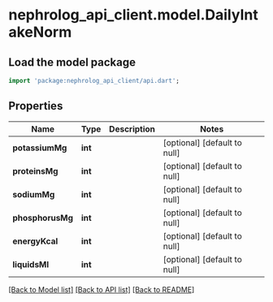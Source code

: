 # nephrolog_api_client.model.DailyIntakeNorm

## Load the model package
```dart
import 'package:nephrolog_api_client/api.dart';
```

## Properties
Name | Type | Description | Notes
------------ | ------------- | ------------- | -------------
**potassiumMg** | **int** |  | [optional] [default to null]
**proteinsMg** | **int** |  | [optional] [default to null]
**sodiumMg** | **int** |  | [optional] [default to null]
**phosphorusMg** | **int** |  | [optional] [default to null]
**energyKcal** | **int** |  | [optional] [default to null]
**liquidsMl** | **int** |  | [optional] [default to null]

[[Back to Model list]](../README.md#documentation-for-models) [[Back to API list]](../README.md#documentation-for-api-endpoints) [[Back to README]](../README.md)


